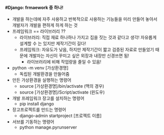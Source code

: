 #### #Django: frmaework 중 하나!

* 개발을 하는데에 자주 사용하고 반복적으로 사용하는 기능들을 미리 만들어 놓아서 개발자가 개발을 편하게 하게 하는 것
* 프레임워크 == 라이브러리 ??
  * 라이브러리: 직접 재료 하나하나 가지고 집을 짓는 것과 같다고 생각! 자유롭게 설계할 수 는 있지만 제작기간이 길다!
  * 프레임워크: 자유도가 낮음, 하지만 제작기간이 짧고 검증된 자료로 만들었기 때문에 개발자는 자신이 꾸미고 싶은 외장과 내장만 신경쓰면 됨!
    * 라이브러리에 비해 작업량을 줄일 수 있음!
* python -m venv [가상환경명]
  * 독립된 개발환경을 만들어줌
* 만든 가상환경을 실행하는 명령어
  * source [가상환경명]/bin/activate (맥의 경우)
  * source [가상환경명]/Script/activate (윈도우)
* 개발 프레임워크 장고를 설치하는 명령어
  * pip install django
* 장고프로젝트를 만드는 명령어
  * django-admin startproject [프로젝트 이름]
* 서브를 기동하는 명령어
  * python manage.pyrunserver